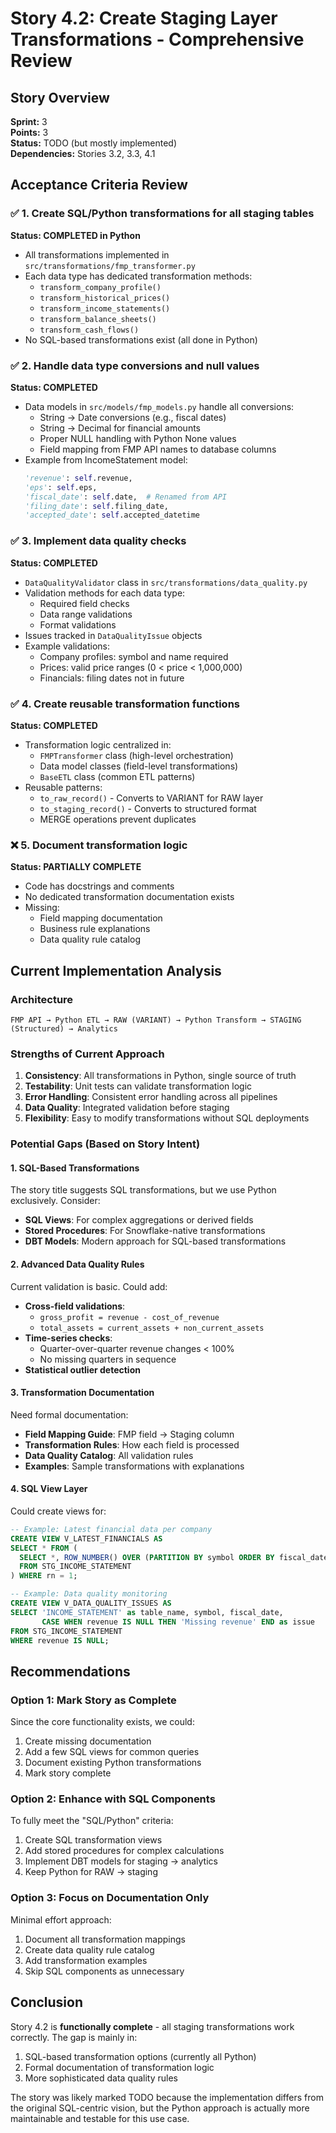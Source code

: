# Story 4.2: Create Staging Layer Transformations - Comprehensive Review

## Story Overview
**Sprint:** 3  
**Points:** 3  
**Status:** TODO (but mostly implemented)  
**Dependencies:** Stories 3.2, 3.3, 4.1  

## Acceptance Criteria Review

### ✅ 1. Create SQL/Python transformations for all staging tables
**Status: COMPLETED in Python**
- All transformations implemented in `src/transformations/fmp_transformer.py`
- Each data type has dedicated transformation methods:
  - `transform_company_profile()`
  - `transform_historical_prices()`
  - `transform_income_statements()`
  - `transform_balance_sheets()`
  - `transform_cash_flows()`
- No SQL-based transformations exist (all done in Python)

### ✅ 2. Handle data type conversions and null values
**Status: COMPLETED**
- Data models in `src/models/fmp_models.py` handle all conversions:
  - String → Date conversions (e.g., fiscal dates)
  - String → Decimal for financial amounts
  - Proper NULL handling with Python None values
  - Field mapping from FMP API names to database columns
- Example from IncomeStatement model:
  ```python
  'revenue': self.revenue,
  'eps': self.eps,
  'fiscal_date': self.date,  # Renamed from API
  'filing_date': self.filing_date,
  'accepted_date': self.accepted_datetime
  ```

### ✅ 3. Implement data quality checks
**Status: COMPLETED**
- `DataQualityValidator` class in `src/transformations/data_quality.py`
- Validation methods for each data type:
  - Required field checks
  - Data range validations
  - Format validations
- Issues tracked in `DataQualityIssue` objects
- Example validations:
  - Company profiles: symbol and name required
  - Prices: valid price ranges (0 < price < 1,000,000)
  - Financials: filing dates not in future

### ✅ 4. Create reusable transformation functions
**Status: COMPLETED**
- Transformation logic centralized in:
  - `FMPTransformer` class (high-level orchestration)
  - Data model classes (field-level transformations)
  - `BaseETL` class (common ETL patterns)
- Reusable patterns:
  - `to_raw_record()` - Converts to VARIANT for RAW layer
  - `to_staging_record()` - Converts to structured format
  - MERGE operations prevent duplicates

### ❌ 5. Document transformation logic
**Status: PARTIALLY COMPLETE**
- Code has docstrings and comments
- No dedicated transformation documentation exists
- Missing:
  - Field mapping documentation
  - Business rule explanations
  - Data quality rule catalog

## Current Implementation Analysis

### Architecture
```
FMP API → Python ETL → RAW (VARIANT) → Python Transform → STAGING (Structured) → Analytics
```

### Strengths of Current Approach
1. **Consistency**: All transformations in Python, single source of truth
2. **Testability**: Unit tests can validate transformation logic
3. **Error Handling**: Consistent error handling across all pipelines
4. **Data Quality**: Integrated validation before staging
5. **Flexibility**: Easy to modify transformations without SQL deployments

### Potential Gaps (Based on Story Intent)

#### 1. SQL-Based Transformations
The story title suggests SQL transformations, but we use Python exclusively. Consider:
- **SQL Views**: For complex aggregations or derived fields
- **Stored Procedures**: For Snowflake-native transformations
- **DBT Models**: Modern approach for SQL-based transformations

#### 2. Advanced Data Quality Rules
Current validation is basic. Could add:
- **Cross-field validations**: 
  - `gross_profit = revenue - cost_of_revenue`
  - `total_assets = current_assets + non_current_assets`
- **Time-series checks**:
  - Quarter-over-quarter revenue changes < 100%
  - No missing quarters in sequence
- **Statistical outlier detection**

#### 3. Transformation Documentation
Need formal documentation:
- **Field Mapping Guide**: FMP field → Staging column
- **Transformation Rules**: How each field is processed
- **Data Quality Catalog**: All validation rules
- **Examples**: Sample transformations with explanations

#### 4. SQL View Layer
Could create views for:
```sql
-- Example: Latest financial data per company
CREATE VIEW V_LATEST_FINANCIALS AS
SELECT * FROM (
  SELECT *, ROW_NUMBER() OVER (PARTITION BY symbol ORDER BY fiscal_date DESC) as rn
  FROM STG_INCOME_STATEMENT
) WHERE rn = 1;

-- Example: Data quality monitoring
CREATE VIEW V_DATA_QUALITY_ISSUES AS
SELECT 'INCOME_STATEMENT' as table_name, symbol, fiscal_date,
       CASE WHEN revenue IS NULL THEN 'Missing revenue' END as issue
FROM STG_INCOME_STATEMENT
WHERE revenue IS NULL;
```

## Recommendations

### Option 1: Mark Story as Complete
Since the core functionality exists, we could:
1. Create missing documentation
2. Add a few SQL views for common queries
3. Document existing Python transformations
4. Mark story complete

### Option 2: Enhance with SQL Components
To fully meet the "SQL/Python" criteria:
1. Create SQL transformation views
2. Add stored procedures for complex calculations
3. Implement DBT models for staging → analytics
4. Keep Python for RAW → staging

### Option 3: Focus on Documentation Only
Minimal effort approach:
1. Document all transformation mappings
2. Create data quality rule catalog
3. Add transformation examples
4. Skip SQL components as unnecessary

## Conclusion

Story 4.2 is **functionally complete** - all staging transformations work correctly. The gap is mainly in:
1. SQL-based transformation options (currently all Python)
2. Formal documentation of transformation logic
3. More sophisticated data quality rules

The story was likely marked TODO because the implementation differs from the original SQL-centric vision, but the Python approach is actually more maintainable and testable for this use case.